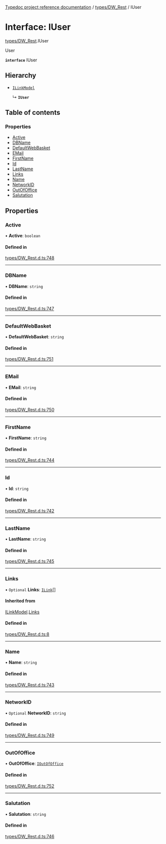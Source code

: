 [Typedoc project reference documentation](../README.md) / [types/DW_Rest](../modules/types_dw_rest.md) / IUser

# Interface: IUser

[types/DW_Rest](../modules/types_dw_rest.md).IUser

User

**`interface`** IUser

## Hierarchy

- [`ILinkModel`](types_dw_rest.ilinkmodel.md)

  ↳ **`IUser`**

## Table of contents

### Properties

- [Active](types_dw_rest.iuser.md#active)
- [DBName](types_dw_rest.iuser.md#dbname)
- [DefaultWebBasket](types_dw_rest.iuser.md#defaultwebbasket)
- [EMail](types_dw_rest.iuser.md#email)
- [FirstName](types_dw_rest.iuser.md#firstname)
- [Id](types_dw_rest.iuser.md#id)
- [LastName](types_dw_rest.iuser.md#lastname)
- [Links](types_dw_rest.iuser.md#links)
- [Name](types_dw_rest.iuser.md#name)
- [NetworkID](types_dw_rest.iuser.md#networkid)
- [OutOfOffice](types_dw_rest.iuser.md#outofoffice)
- [Salutation](types_dw_rest.iuser.md#salutation)

## Properties

### Active

• **Active**: `boolean`

#### Defined in

[types/DW_Rest.d.ts:748](https://github.com/DocuWare/REST-Sample-TS/blob/828b3d4/src/types/DW_Rest.d.ts#L748)

___

### DBName

• **DBName**: `string`

#### Defined in

[types/DW_Rest.d.ts:747](https://github.com/DocuWare/REST-Sample-TS/blob/828b3d4/src/types/DW_Rest.d.ts#L747)

___

### DefaultWebBasket

• **DefaultWebBasket**: `string`

#### Defined in

[types/DW_Rest.d.ts:751](https://github.com/DocuWare/REST-Sample-TS/blob/828b3d4/src/types/DW_Rest.d.ts#L751)

___

### EMail

• **EMail**: `string`

#### Defined in

[types/DW_Rest.d.ts:750](https://github.com/DocuWare/REST-Sample-TS/blob/828b3d4/src/types/DW_Rest.d.ts#L750)

___

### FirstName

• **FirstName**: `string`

#### Defined in

[types/DW_Rest.d.ts:744](https://github.com/DocuWare/REST-Sample-TS/blob/828b3d4/src/types/DW_Rest.d.ts#L744)

___

### Id

• **Id**: `string`

#### Defined in

[types/DW_Rest.d.ts:742](https://github.com/DocuWare/REST-Sample-TS/blob/828b3d4/src/types/DW_Rest.d.ts#L742)

___

### LastName

• **LastName**: `string`

#### Defined in

[types/DW_Rest.d.ts:745](https://github.com/DocuWare/REST-Sample-TS/blob/828b3d4/src/types/DW_Rest.d.ts#L745)

___

### Links

• `Optional` **Links**: [`ILink`](types_dw_rest.ilink.md)[]

#### Inherited from

[ILinkModel](types_dw_rest.ilinkmodel.md).[Links](types_dw_rest.ilinkmodel.md#links)

#### Defined in

[types/DW_Rest.d.ts:8](https://github.com/DocuWare/REST-Sample-TS/blob/828b3d4/src/types/DW_Rest.d.ts#L8)

___

### Name

• **Name**: `string`

#### Defined in

[types/DW_Rest.d.ts:743](https://github.com/DocuWare/REST-Sample-TS/blob/828b3d4/src/types/DW_Rest.d.ts#L743)

___

### NetworkID

• `Optional` **NetworkID**: `string`

#### Defined in

[types/DW_Rest.d.ts:749](https://github.com/DocuWare/REST-Sample-TS/blob/828b3d4/src/types/DW_Rest.d.ts#L749)

___

### OutOfOffice

• **OutOfOffice**: [`IOutOfOffice`](types_dw_rest.ioutofoffice.md)

#### Defined in

[types/DW_Rest.d.ts:752](https://github.com/DocuWare/REST-Sample-TS/blob/828b3d4/src/types/DW_Rest.d.ts#L752)

___

### Salutation

• **Salutation**: `string`

#### Defined in

[types/DW_Rest.d.ts:746](https://github.com/DocuWare/REST-Sample-TS/blob/828b3d4/src/types/DW_Rest.d.ts#L746)
